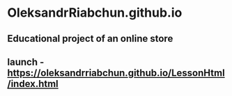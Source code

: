 # OleksandrRiabchun.github.io
## Educational project of an online store
## launch -  https://oleksandrriabchun.github.io/LessonHtml/index.html

